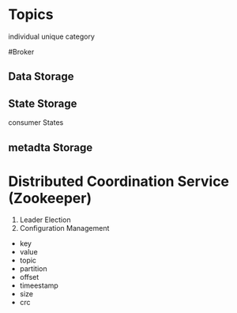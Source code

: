 # Topics
individual unique category

#Broker
## Data Storage
## State Storage
consumer States
## metadta Storage


# Distributed Coordination Service (Zookeeper)
1. Leader Election
2. Configuration Management
- key
- value
- topic
- partition
- offset
- timeestamp
- size
- crc